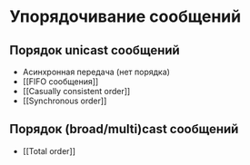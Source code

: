 # Упорядочивание сообщений

## Порядок unicast сообщений
* Асинхронная передача (нет порядка)
* [[FIFO  сообщения]]
* [[Casually consistent order]]
* [[Synchronous order]]

## Порядок (broad/multi)cast сообщений
* [[Total order]]